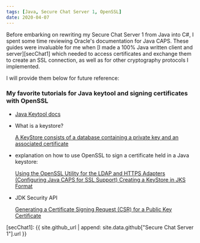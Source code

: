 ```yaml
---
tags: [Java, Secure Chat Server 1, OpenSSL]
date: 2020-04-07
---
```

Before embarking on rewriting my Secure Chat Server 1 from Java into C#, I spent some time reviewing Oracle's documentation for Java CAPS. These guides were invaluable for me when [I made a 100% Java written client and server][secChat1] which needed to access certificates and exchange them to create an SSL connection, as well as for other cryptography protocols I implemented.

I will provide them below for future reference:

### My favorite tutorials for Java keytool and signing certificates with OpenSSL

- [Java Keytool docs](https://docs.oracle.com/javase/8/docs/technotes/tools/unix/keytool.html)

- What is a keystore?

  [A KeyStore consists of a database containing a private key and an associated certificate](https://docs.oracle.com/cd/E19509-01/820-3503/ggffo/index.html)

- explanation on how to use OpenSSL to sign a certificate held in a Java keystore:

  [Using the OpenSSL Utility for the LDAP and HTTPS Adapters \(Configuring Java CAPS for SSL Support\)
  Creating a KeyStore in JKS Format](https://docs.oracle.com/cd/E19509-01/820-3503/ggfen/index.html)

- JDK Security API

  [Generating a Certificate Signing Request (CSR) for a Public Key Certificate](https://docs.oracle.com/javase/tutorial/security/sigcert/index.html#GenCSR)

[secChat1]: {{ site.github_url | append: site.data.github["Secure Chat Server 1"].url }}
